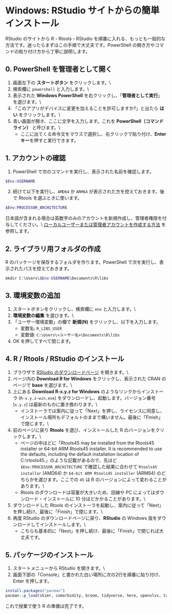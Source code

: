 # Windows: RStudio サイトからの簡単インストール

RStudio のサイトから R・Rtools・RStudio を順番に入れる、もっとも一般的な方法です。迷ったらまずはこの手順で大丈夫です。PowerShell の開き方やコマンドの貼り付け方から丁寧に説明します。

## 0. PowerShell を管理者として開く

1. 画面左下の **スタートボタン** をクリックします。\\
2. 検索欄に `powershell` と入力します。\\
3. 表示された **Windows PowerShell** を右クリックし、「**管理者として実行**」を選びます。\\
4. 「このアプリがデバイスに変更を加えることを許可しますか?」と出たら **はい** をクリックします。\\
5. 青い画面が開き、ここに文字を入力します。これを **PowerShell（コマンドライン）** と呼びます。\\
   - ここに出てくる命令文をマウスで選択し、右クリックで貼り付け、**Enter キー**を押すと実行できます。

## 1. アカウントの確認

1. PowerShell で次のコマンドを実行し、表示された名前を確認します。

```powershell
$Env:USERNAME
```

2. 続けて以下を実行し、`AMD64` か `ARM64` が表示された方を控えておきます。後で Rtools を選ぶときに使います。

```powershell
$Env:PROCESSOR_ARCHITECTURE
```

日本語が含まれる場合は英数字のみのアカウントを新規作成し、管理者権限を付与してください。\\
[ローカルユーザーまたは管理者アカウントを作成する方法](https://support.microsoft.com/ja-jp/windows/create-a-local-user-or-administrator-account-in-windows-20f7d0d1-70f5-4102-9039-0a5a603b005e) を参照します。

## 2. ライブラリ用フォルダの作成

R のパッケージを保存するフォルダを作ります。PowerShell で次を実行し、表示されたパスを控えておきます。

```powershell
mkdir C:\Users\$Env:USERNAME\Documents\R\libs
```

## 3. 環境変数の追加

1. スタートボタンをクリックし、検索欄に `env` と入力します。\\
2. **環境変数の編集** を選びます。\\
3. 「ユーザー環境変数」の欄で **新規(N)** をクリックし、以下を入力します。
   - 変数名: `R_LIBS_USER`
   - 変数値: `C:\Users\<ユーザー名>\Documents\R\libs`
4. OK を押してすべて閉じます。

## 4. R / Rtools / RStudio のインストール

1. ブラウザで [RStudio のダウンロードページ](https://posit.co/download/rstudio-desktop/) を開きます。\\
2. ページ内の **Download R for Windows** をクリックし、表示された CRAN のページで **base** を選びます。\\
3. 上にある **Download R-x.y.z for Windows** のようなリンクからインストーラ (`R-x.y.z-win.exe`) をダウンロードし、起動します。バージョン番号 (`x.y.z`) は最新のものに置き換わります。\\
    - インストーラでは案内に従って「Next」を押し、ライセンスに同意し、インストール場所もデフォルトのままで構いません。最後に「Finish」で閉じます。\\
4. 前のページに戻り **Rtools** を選び、インストールした R のバージョンをクリックします。\\
    - ページの中ほどに「Rtools45 may be installed from the Rtools45 installer or 64-bit ARM Rtools45 installer. It is recommended to use the defaults, including the default installation location of C:\rtools45.」のような記載があるので、先ほど `$Env:PROCESSOR_ARCHITECTURE` で確認した結果に合わせて `Rtools45 installer` (AMD64) か `64-bit ARM Rtools45 installer` (ARM64) のどちらかを選びます。ここでの `45` は R のバージョンによって変わることがあります。\\
    - Rtools のダウンロードは容量が大きいため、回線や PC によってはダウンロード・インストールに 10 分ほどかかることがあります。\\
5. ダウンロードした Rtools のインストーラを起動し、案内に従って「Next」を押し続け、最後に「Finish」で閉じます。\\
6. 再度 RStudio のダウンロードページに戻り、**RStudio** の Windows 版をダウンロードしてインストールします。\\
   - こちらも基本的に「Next」を押し続け、最後に「Finish」で閉じれば大丈夫です。

## 5. パッケージのインストール

1. スタートメニューから RStudio を開きます。\\
2. 画面下部の「Console」と書かれた白い場所に次の2行を順番に貼り付け、Enter を押します。

```r
install.packages("pacman")
pacman::p_load(skimr, comorbidity, broom, tidyverse, here, openxlsx, tableone)
```

これで授業で使う R の準備は完了です。
